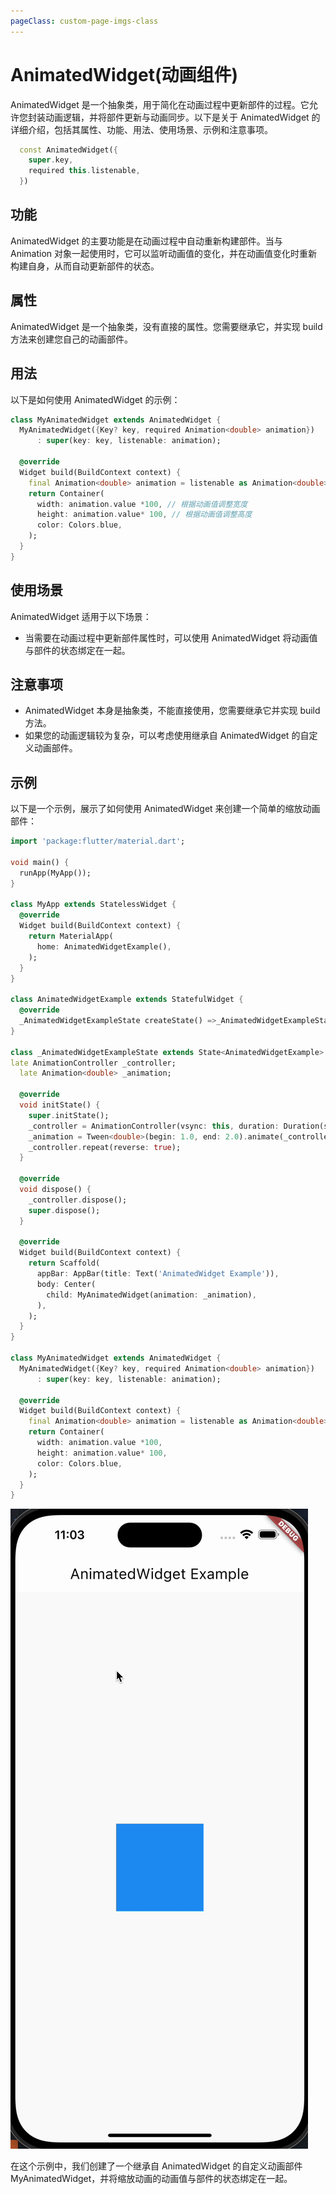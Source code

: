 ```yaml
---
pageClass: custom-page-imgs-class
---
```


# AnimatedWidget(动画组件)

AnimatedWidget 是一个抽象类，用于简化在动画过程中更新部件的过程。它允许您封装动画逻辑，并将部件更新与动画同步。以下是关于 AnimatedWidget 的详细介绍，包括其属性、功能、用法、使用场景、示例和注意事项。

```dart
  const AnimatedWidget({
    super.key,
    required this.listenable,
  })
```

## 功能

AnimatedWidget 的主要功能是在动画过程中自动重新构建部件。当与 Animation 对象一起使用时，它可以监听动画值的变化，并在动画值变化时重新构建自身，从而自动更新部件的状态。

## 属性

AnimatedWidget 是一个抽象类，没有直接的属性。您需要继承它，并实现 build 方法来创建您自己的动画部件。

## 用法

以下是如何使用 AnimatedWidget 的示例：

```dart
class MyAnimatedWidget extends AnimatedWidget {
  MyAnimatedWidget({Key? key, required Animation<double> animation})
      : super(key: key, listenable: animation);

  @override
  Widget build(BuildContext context) {
    final Animation<double> animation = listenable as Animation<double>;
    return Container(
      width: animation.value *100, // 根据动画值调整宽度
      height: animation.value* 100, // 根据动画值调整高度
      color: Colors.blue,
    );
  }
}
```

## 使用场景

AnimatedWidget 适用于以下场景：

- 当需要在动画过程中更新部件属性时，可以使用 AnimatedWidget 将动画值与部件的状态绑定在一起。

## 注意事项

- AnimatedWidget 本身是抽象类，不能直接使用，您需要继承它并实现 build 方法。
- 如果您的动画逻辑较为复杂，可以考虑使用继承自 AnimatedWidget 的自定义动画部件。

## 示例

以下是一个示例，展示了如何使用 AnimatedWidget 来创建一个简单的缩放动画部件：

```dart
import 'package:flutter/material.dart';

void main() {
  runApp(MyApp());
}

class MyApp extends StatelessWidget {
  @override
  Widget build(BuildContext context) {
    return MaterialApp(
      home: AnimatedWidgetExample(),
    );
  }
}

class AnimatedWidgetExample extends StatefulWidget {
  @override
  _AnimatedWidgetExampleState createState() =>_AnimatedWidgetExampleState();
}

class _AnimatedWidgetExampleState extends State<AnimatedWidgetExample> with SingleTickerProviderStateMixin {
late AnimationController _controller;
  late Animation<double> _animation;

  @override
  void initState() {
    super.initState();
    _controller = AnimationController(vsync: this, duration: Duration(seconds: 1));
    _animation = Tween<double>(begin: 1.0, end: 2.0).animate(_controller);
    _controller.repeat(reverse: true);
  }

  @override
  void dispose() {
    _controller.dispose();
    super.dispose();
  }

  @override
  Widget build(BuildContext context) {
    return Scaffold(
      appBar: AppBar(title: Text('AnimatedWidget Example')),
      body: Center(
        child: MyAnimatedWidget(animation: _animation),
      ),
    );
  }
}

class MyAnimatedWidget extends AnimatedWidget {
  MyAnimatedWidget({Key? key, required Animation<double> animation})
      : super(key: key, listenable: animation);

  @override
  Widget build(BuildContext context) {
    final Animation<double> animation = listenable as Animation<double>;
    return Container(
      width: animation.value *100,
      height: animation.value* 100,
      color: Colors.blue,
    );
  }
}
```

![AnimatedWidgetExample](./imgs/AnimatedWidgetExample.gif)

在这个示例中，我们创建了一个继承自 AnimatedWidget 的自定义动画部件 MyAnimatedWidget，并将缩放动画的动画值与部件的状态绑定在一起。
